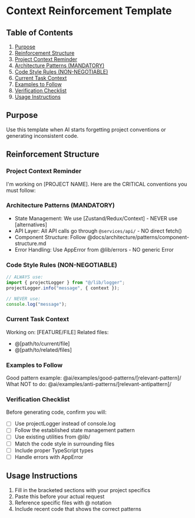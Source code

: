 # Context Reinforcement Template

## Table of Contents

1. [Purpose](#purpose)
2. [Reinforcement Structure](#reinforcement-structure)
  3. [Project Context Reminder](#project-context-reminder)
  4. [Architecture Patterns (MANDATORY)](#architecture-patterns-mandatory)
  5. [Code Style Rules (NON-NEGOTIABLE)](#code-style-rules-non-negotiable)
  6. [Current Task Context](#current-task-context)
  7. [Examples to Follow](#examples-to-follow)
  8. [Verification Checklist](#verification-checklist)
9. [Usage Instructions](#usage-instructions)

## Purpose

Use this template when AI starts forgetting project conventions or generating inconsistent code.

## Reinforcement Structure

### Project Context Reminder

I'm working on [PROJECT NAME]. Here are the CRITICAL conventions you must follow:

### Architecture Patterns (MANDATORY)

- State Management: We use [Zustand/Redux/Context] - NEVER use [alternatives]
- API Layer: All API calls go through `@services/api/` - NO direct fetch()
- Component Structure: Follow @docs/architecture/patterns/component-structure.md
- Error Handling: Use AppError from @lib/errors - NO generic Error

### Code Style Rules (NON-NEGOTIABLE)

```typescript
// ALWAYS use:
import { projectLogger } from "@/lib/logger";
projectLogger.info("message", { context });

// NEVER use:
console.log("message");
```

### Current Task Context

Working on: [FEATURE/FILE]
Related files:

- @[path/to/current/file]
- @[path/to/related/files]

### Examples to Follow

Good pattern example: @ai/examples/good-patterns/[relevant-pattern]/
What NOT to do: @ai/examples/anti-patterns/[relevant-antipattern]/

### Verification Checklist

Before generating code, confirm you will:

- [ ] Use projectLogger instead of console.log
- [ ] Follow the established state management pattern
- [ ] Use existing utilities from @lib/
- [ ] Match the code style in surrounding files
- [ ] Include proper TypeScript types
- [ ] Handle errors with AppError

## Usage Instructions

1. Fill in the bracketed sections with your project specifics
2. Paste this before your actual request
3. Reference specific files with @ notation
4. Include recent code that shows the correct patterns
